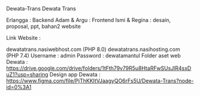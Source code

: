 Dewata-Trans
Dewata Trans

Erlangga : Backend Adam & Argu : Frontend Ismi & Regina : desain, proposal, ppt, bahan2 website

Link Website :

dewatatrans.nasiwebhost.com (PHP 8.0)
dewatatrans.nasihosting.com (PHP 7.4) Username : admin Password : dewatamantul
Folder aset web Dewata : https://drive.google.com/drive/folders/1tFth79v79R5u8HtaRFwSUsJlR4sxDuZ1?usp=sharing Design app Dewata : https://www.figma.com/file/PjThKKItVJaagyQO6rFs5U/Dewata-Trans?node-id=0%3A1
